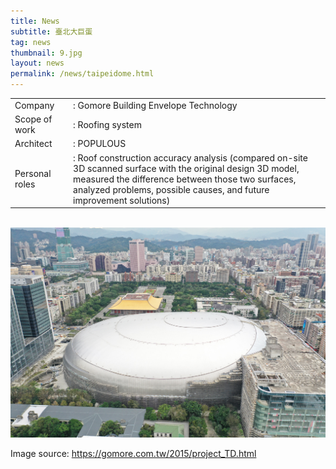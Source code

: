 ```yaml
---
title: News
subtitle: 臺北大巨蛋
tag: news
thumbnail: 9.jpg
layout: news
permalink: /news/taipeidome.html
---
```

<table class="table__professional">
    <tbody>
        <tr>
            <td>
                Company&nbsp;&nbsp;&nbsp;
            </td>
            <td>
                : Gomore Building Envelope Technology
            </td>
        </tr>
        <tr>
            <td>
                Scope of work
            </td>
            <td>
                : Roofing system
            </td>
        </tr>
        <tr>
            <td>
                Architect
            </td>
            <td>
                : POPULOUS
            </td>
        </tr>
        <tr>
            <td>
                Personal roles
            </td>
            <td>
                : Roof construction accuracy analysis (compared on-site 3D scanned surface with the original design 3D model, measured the difference between those two surfaces, analyzed problems, possible causes, and future improvement solutions)
            </td>
        </tr>
    </tbody>
</table>
<br>

<img src="/images/portfolio/9/9A.jpg" class="img-responsive img-centered" alt="Taipei Dome">

Image source: <a href="https://gomore.com.tw/2015/project_TD.html"> https://gomore.com.tw/2015/project_TD.html </a>